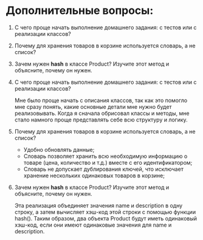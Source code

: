 # Дополнительные вопросы:

1. С чего проще начать выполнение домашнего задания: с тестов или с реализации классов?
2. Почему для хранения товаров в корзине используется словарь, а не список?
3. Зачем нужен __hash__ в классе Product? Изучите этот метод и объясните, почему он нужен.

1. С чего проще начать выполнение домашнего задания: с тестов или с реализации классов?

   Мне было проще начать с описания классов, так как это помогло мне сразу понять, какие основные детали мне нужно будет
   реализовывать. Когда я сначала обрисовал классы и методы, мне стало
   намного проще представлять себе всю структуру и логику.

2. Почему для хранения товаров в корзине используется словарь, а не список?

    - Удобно обновлять данные;
    - Словарь позволяет хранить всю необходимую информацию о товаре (цена, количество и т.д.) вместе с его
      идентификатором;
    - Словарь не допускает дублирования ключей, что исключает хранение нескольких одинаковых
      товаров в корзине;

3. Зачем нужен __hash__ в классе Product? Изучите этот метод и объясните, почему он нужен.

   Эта реализация объединяет значения name и description в одну строку, а затем вычисляет хэш-код этой строки с помощью
   функции hash(). Таким образом, два объекта Product будут иметь одинаковый хэш-код, если они имеют
   одинаковые значения для name и description.
